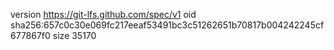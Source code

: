 version https://git-lfs.github.com/spec/v1
oid sha256:657c0c30e069fc217eeaf53491bc3c51262651b70817b004242245cf677867f0
size 35170
